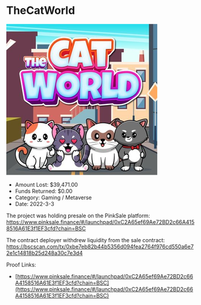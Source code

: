 # TheCatWorld
![TheCatWorld](/rektimages/TheCatWorld.png)
- Amount Lost: $39,471.00
- Funds Returned: $0.00
- Category: Gaming / Metaverse
- Date: 2022-3-3

The project was holding presale on the PinkSale platform:  
https://www.pinksale.finance/#/launchpad/0xC2A65ef69Ae72BD2c66A4158516A61E3f1EF3cfd?chain=BSC  
  
The contract deployer withdrew liquidity from the sale contract:  
https://bscscan.com/tx/0xbe7eb82b44b5356d094fea2764f976cd550a6e72e1c14818b25d248a30c7e3d4


Proof Links:
- [https://www.pinksale.finance/#/launchpad/0xC2A65ef69Ae72BD2c66A4158516A61E3f1EF3cfd?chain=BSC](https://www.pinksale.finance/#/launchpad/0xC2A65ef69Ae72BD2c66A4158516A61E3f1EF3cfd?chain=BSC)


